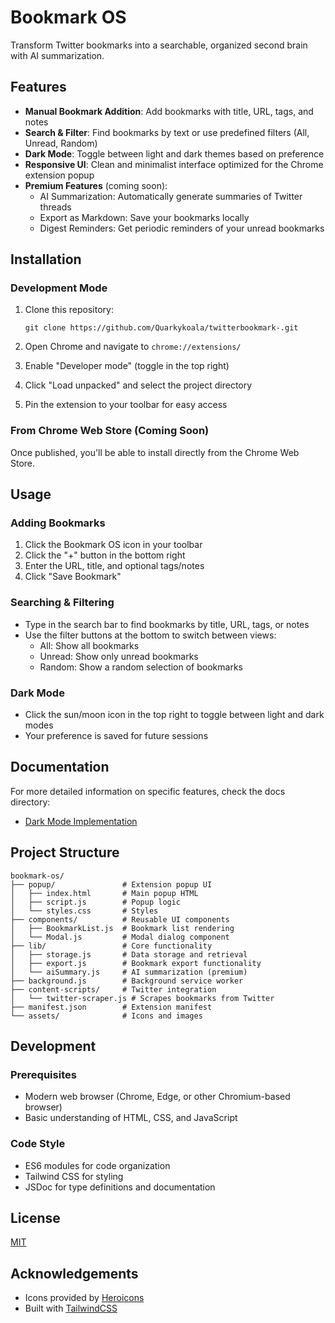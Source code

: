 # Bookmark OS

Transform Twitter bookmarks into a searchable, organized second brain with AI summarization.

## Features

- **Manual Bookmark Addition**: Add bookmarks with title, URL, tags, and notes
- **Search & Filter**: Find bookmarks by text or use predefined filters (All, Unread, Random)
- **Dark Mode**: Toggle between light and dark themes based on preference
- **Responsive UI**: Clean and minimalist interface optimized for the Chrome extension popup
- **Premium Features** (coming soon):
  - AI Summarization: Automatically generate summaries of Twitter threads
  - Export as Markdown: Save your bookmarks locally
  - Digest Reminders: Get periodic reminders of your unread bookmarks

## Installation

### Development Mode

1. Clone this repository:
   ```
   git clone https://github.com/Quarkykoala/twitterbookmark-.git
   ```

2. Open Chrome and navigate to `chrome://extensions/`

3. Enable "Developer mode" (toggle in the top right)

4. Click "Load unpacked" and select the project directory

5. Pin the extension to your toolbar for easy access

### From Chrome Web Store (Coming Soon)

Once published, you'll be able to install directly from the Chrome Web Store.

## Usage

### Adding Bookmarks

1. Click the Bookmark OS icon in your toolbar
2. Click the "+" button in the bottom right
3. Enter the URL, title, and optional tags/notes
4. Click "Save Bookmark"

### Searching & Filtering

- Type in the search bar to find bookmarks by title, URL, tags, or notes
- Use the filter buttons at the bottom to switch between views:
  - All: Show all bookmarks
  - Unread: Show only unread bookmarks
  - Random: Show a random selection of bookmarks

### Dark Mode

- Click the sun/moon icon in the top right to toggle between light and dark modes
- Your preference is saved for future sessions

## Documentation

For more detailed information on specific features, check the docs directory:

- [Dark Mode Implementation](docs/dark_mode.md)

## Project Structure

```
bookmark-os/
├── popup/               # Extension popup UI
│   ├── index.html       # Main popup HTML
│   ├── script.js        # Popup logic
│   └── styles.css       # Styles
├── components/          # Reusable UI components
│   ├── BookmarkList.js  # Bookmark list rendering
│   └── Modal.js         # Modal dialog component
├── lib/                 # Core functionality
│   ├── storage.js       # Data storage and retrieval
│   ├── export.js        # Bookmark export functionality
│   └── aiSummary.js     # AI summarization (premium)
├── background.js        # Background service worker
├── content-scripts/     # Twitter integration
│   └── twitter-scraper.js # Scrapes bookmarks from Twitter
├── manifest.json        # Extension manifest
└── assets/              # Icons and images
```

## Development

### Prerequisites

- Modern web browser (Chrome, Edge, or other Chromium-based browser)
- Basic understanding of HTML, CSS, and JavaScript

### Code Style

- ES6 modules for code organization
- Tailwind CSS for styling
- JSDoc for type definitions and documentation

## License

[MIT](LICENSE)

## Acknowledgements

- Icons provided by [Heroicons](https://heroicons.com/)
- Built with [TailwindCSS](https://tailwindcss.com/)
